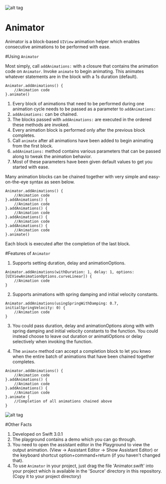 ![alt tag](https://raw.githubusercontent.com/vishalvshekkar/Animator/master/Resources/AnimatorCover.png)

# Animator
Animator is a block-based `UIView` animation helper which enables consecutive animations to be performed with ease.

#Using `Animator`

Most simply, call `addAnimations:` with a closure that contains the animation code on `Animator`. Invoke `animate` to begin animating. This animates whatever statements are in the block with a 1s duration (default).

```
Animator.addAnimations() {
    //Animation code
}.animate()
```

1. Every block of animations that need to be performed during one animation cycle needs to be passed as a parameter to `addAnimations:`
2. `addAnimations:` can be chained.
3. The blocks passed with `addAnimations:` are executed in the ordered these methods are invoked.
4. Every animation block is performed only after the previous block completes.
5. Call `animate` after all animations have been added to begin animating from the first block.
6. `addAnimations:` method contains various parameters that can be passed along to tweak the animation behavior.
7. Most of these parameters have been given default values to get you started with ease.

Many animation blocks can be chained together with very simple and easy-on-the-eye syntax as seen below.

```
Animator.addAnimations() {
    //Animation code
}.addAnimations() {
    //Animation code
}.addAnimations() {
    //Animation code
}.addAnimations() {
    //Animation code
}.addAnimations() {
    //Animation code
}.animate()
```
Each block is executed after the completion of the last block.

#Features of `Animator`

1. Supports setting duration, delay and animationOptions.

```
Animator.addAnimations(withDuration: 1, delay: 1, options: [UIViewAnimationOptions.curveLinear]) {
    //Animation code
}
```

2. Supports animations with spring damping and initial velocity constants.

```
Animator.addAnimations(usingSpringWithDamping: 0.7, initialSpringVelocity: 0) {
    //Animation code
}
```

3. You could pass duration, delay and animationOptions along with with spring damping and initial velocity constants to the function. You could instead choose to leave out duration or animatiOptions  or delay selectively when invoking the function.

4. The `animate` method can accept a completion block to let you knwo when the entire batch of animations that have been chained together completes.

```
Animator.addAnimations() {
    //Animation code
}.addAnimations() {
    //Animation code
}.addAnimations() {
    //Animation code
}.animate { 
    //Completion of all animations chained above
}
```
![alt tag](https://raw.githubusercontent.com/vishalvshekkar/Animator/master/Resources/AnimatorDemoExample.gif)

#Other Facts

1. Developed on Swift 3.0.1
2. The playground contains a demo which you can go through.
3. You need to open the assistant editor in the Playground to view the output animation. (View -> Assistant Editor -> Show Assistant Editor) or the keyboard shortcut option+command+return (if you haven't changed that).
4. To use `Animator` in your project, just drag the file 'Animator.swift' into your project which is available in the 'Source' directory in this repository. (Copy it to your project directory)
